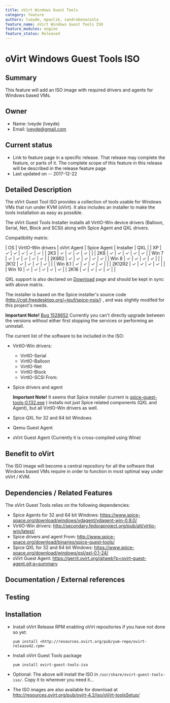 ```yaml
---
title: oVirt Windows Guest Tools
category: feature
authors: lveyde, mpavlik, sandrobonazzola
feature_name: oVirt Windows Guest Tools ISO
feature_modules: engine
feature_status: Released
---
```


# oVirt Windows Guest Tools ISO

## Summary

This feature will add an ISO image with required drivers and agents for Windows based VMs.

## Owner

*   Name: lveyde (lveyde)
*   Email: <lveyde@gmail.com>

## Current status

*   Link to feature page in a specific release. That release may complete the feature, or parts of it. The complete scope of this feature in this release will be described in the release feature page
*   Last updated on -- 2017-12-22

## Detailed Description

The oVirt Guest Tool ISO provides a collection of tools usable for Windows VMs that run under KVM (oVirt).
It also includes an installer  to make the tools installation as easy as possible.

The oVirt Guest Tools Installer installs all VirtIO-Win device drivers (Balloon, Serial, Net, Block and SCSI)
along with Spice Agent and QXL drivers.

Compatibility matrix:

| OS      | VirtIO-Win drivers | oVirt Agent | Spice Agent | Installer | QXL |
| XP      |  ✓ |  ✓ | ✓ | ✓ | ✓ |
| 2K3     |  ✓ |  ✓ | ✓ | ✓ |   |
| 2K8     |  ✓ |  ✓ | ✓ | ✓ | ✓ |
| Win 7   |  ✓ |  ✓ | ✓ | ✓ | ✓ |
| 2K8R2   |  ✓ |  ✓ | ✓ | ✓ | ✓ |
| Win 8   |  ✓ |  ✓ | ✓ | ✓ |   |
| 2K12    |  ✓ |  ✓ | ✓ | ✓ |   |
| Win 8.1 |  ✓ |  ✓ | ✓ | ✓ |   |
| 2K12R2  |  ✓ |  ✓ | ✓ | ✓ |   |
| Win 10  |  ✓ |  ✓ | ✓ | ✓ | ✓ |
| 2K16    |  ✓ |  ✓ | ✓ | ✓ |   |

QXL support is also declared on [Download](/download) page and should be kept in sync with above matrix.

The installer is based on the Spice installer's source code (http://cgit.freedesktop.org/~teuf/spice-nsis/) ,
and was slightly modifed for this project's needs.

**Important Note!** [Bug 1528652](https://bugzilla.redhat.com/1528652) Currently you can't directly upgrade between the versions without either first stopping the services or performing an uninstall.

The current list of the software to be included in the ISO:

* VirtIO-Win drivers:
  * VirtIO-Serial
  * VirtIO-Balloon
  * VirtIO-Net
  * VirtIO-Block
  * VirtIO-SCSI From:

* Spice drivers and agent

  **Important Note!** It seems that Spice installer (current is [spice-guest-tools-0.132.exe](https://www.spice-space.org/download/binaries/spice-guest-tools/spice-guest-tools-0.132/spice-guest-tools-0.132.exe) ) installs not just Spice related components (QXL and Agent), but all VirtIO-Win drivers as well.

* Spice QXL for 32 and 64 bit Windows
* Qemu Guest Agent
* oVirt Guest Agent (Currently it is cross-compiled using Wine)

## Benefit to oVirt

The ISO image will become a central repository for all the software that Windows based VMs require
in order to function in most optimal way under oVirt / KVM.

## Dependencies / Related Features

The oVirt Guest Tools relies on the following dependencies:
* Spice Agents for 32 and 64 bit Windows: <https://www.spice-space.org/download/windows/vdagent/vdagent-win-0.9.0/>
* VirtIO-Win drivers: <http://secondary.fedoraproject.org/pub/alt/virtio-win/latest/>
* Spice drivers and agent From: <http://www.spice-space.org/download/binaries/spice-guest-tools/>
* Spice QXL for 32 and 64 bit Windows: <https://www.spice-space.org/download/windows/qxl/qxl-0.1-24/>
* oVirt Guest Agent: <https://gerrit.ovirt.org/gitweb?p=ovirt-guest-agent.git;a=summary>

## Documentation / External references

## Testing

## Installation

* Install oVirt Release RPM enabling oVirt repositories if you have not done so yet:

    `yum install <http://resources.ovirt.org/pub/yum-repo/ovirt-release42.rpm>`

* Install oVirt Guest Tools package

    `yum install ovirt-guest-tools-iso`

* Optional: The above will install the ISO in `/usr/share/ovirt-guest-tools-iso/`. Copy it to wherever you need it...

* The ISO images are also available for download at <http://resources.ovirt.org/pub/ovirt-4.2/iso/oVirt-toolsSetup/>
